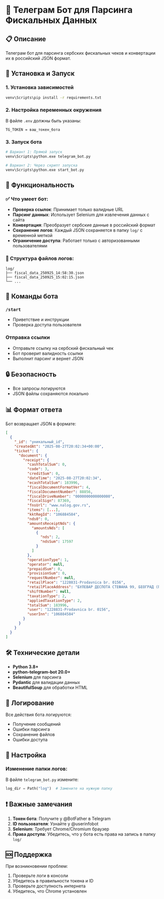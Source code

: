 # 🤖 Телеграм Бот для Парсинга Фискальных Данных

## 📋 Описание

Телеграм бот для парсинга сербских фискальных чеков и конвертации их в российский JSON формат.

## 🚀 Установка и Запуск

### 1. Установка зависимостей
```bash
venv\Scripts\pip install -r requirements.txt
```

### 2. Настройка переменных окружения
В файле `.env` должны быть указаны:
```
TG_TOKEN = ваш_токен_бота
```

### 3. Запуск бота
```bash
# Вариант 1: Прямой запуск
venv\Scripts\python.exe telegram_bot.py

# Вариант 2: Через скрипт запуска
venv\Scripts\python.exe start_bot.py
```

## 🔧 Функциональность

### ✅ Что умеет бот:
- **Проверка ссылок**: Принимает только валидные URL
- **Парсинг данных**: Использует Selenium для извлечения данных с сайта
- **Конвертация**: Преобразует сербские данные в российский формат
- **Сохранение логов**: Каждый JSON сохраняется в папку `log/` с временной меткой
- **Ограничение доступа**: Работает только с авторизованными пользователями

### 📁 Структура файлов логов:
```
log/
├── fiscal_data_250925_14:58:30.json
├── fiscal_data_250925_15:02:15.json
└── ...
```

## 💬 Команды бота

### `/start`
- Приветствие и инструкции
- Проверка доступа пользователя

### Отправка ссылки
- Отправьте ссылку на сербский фискальный чек
- Бот проверит валидность ссылки
- Выполнит парсинг и вернет JSON

## 🔒 Безопасность

- Все запросы логируются
- JSON файлы сохраняются локально

## 📊 Формат ответа

Бот возвращает JSON в формате:
```json
[
  {
    "_id": "уникальный_id",
    "createdAt": "2025-08-27T20:02:34+00:00",
    "ticket": {
      "document": {
        "receipt": {
          "cashTotalSum": 0,
          "code": 3,
          "creditSum": 0,
          "dateTime": "2025-08-27T20:02:34",
          "ecashTotalSum": 183996,
          "fiscalDocumentFormatVer": 4,
          "fiscalDocumentNumber": 88856,
          "fiscalDriveNumber": "0000000000000000",
          "fiscalSign": 87369,
          "fnsUrl": "www.nalog.gov.rs",
          "items": [...],
          "kktRegId": "106884584",
          "nds0": 0,
          "amountsReceiptNds": {
            "amountsNds": [
              {
                "nds": 2,
                "ndsSum": 17597
              }
            ]
          },
          "operationType": 1,
          "operator": null,
          "prepaidSum": 0,
          "provisionSum": 0,
          "requestNumber": null,
          "retailPlace": "1228831-Prodavnica br. 0156",
          "retailPlaceAddress": "БУЛЕВАР ДЕСПОТА СТЕФАНА 99, БЕОГРАД (ПАЛИЛУЛА)",
          "shiftNumber": null,
          "taxationType": 2,
          "appliedTaxationType": 2,
          "totalSum": 183996,
          "user": "1228831-Prodavnica br. 0156",
          "userInn": "106884584"
        }
      }
    }
  }
]
```

## 🛠️ Технические детали

- **Python 3.8+**
- **python-telegram-bot 20.0+**
- **Selenium** для парсинга
- **Pydantic** для валидации данных
- **BeautifulSoup** для обработки HTML

## 📝 Логирование

Все действия бота логируются:
- Получение сообщений
- Ошибки парсинга
- Сохранение файлов
- Ошибки доступа

## 🔧 Настройка



### Изменение папки логов:
В файле `telegram_bot.py` измените:
```python
log_dir = Path("log")  # Замените на нужную папку
```

## ❗ Важные замечания

1. **Токен бота**: Получите у @BotFather в Telegram
2. **ID пользователя**: Узнайте у @userinfobot
3. **Selenium**: Требует Chrome/Chromium браузер
4. **Права доступа**: Убедитесь, что у бота есть права на запись в папку `log/`

## 🆘 Поддержка

При возникновении проблем:
1. Проверьте логи в консоли
2. Убедитесь в правильности токена и ID
3. Проверьте доступность интернета
4. Убедитесь, что Chrome установлен
